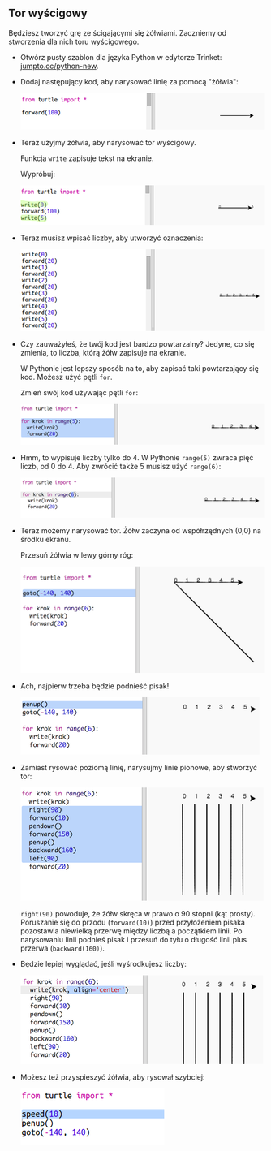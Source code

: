 ## Tor wyścigowy

Będziesz tworzyć grę ze ścigającymi się żółwiami. Zaczniemy od stworzenia dla nich toru wyścigowego.

+ Otwórz pusty szablon dla języka Python w edytorze Trinket: <a href="http://jumpto.cc/python-new" target="_blank">jumpto.cc/python-new</a>.

+ Dodaj następujący kod, aby narysować linię za pomocą "żółwia":
    
    ![screenshot](images/race-forward.png)

+ Teraz użyjmy żółwia, aby narysować tor wyścigowy.
    
    Funkcja `write` zapisuje tekst na ekranie.
    
    Wypróbuj:
    
    ![screenshot](images/race-markings1.png)

+ Teraz musisz wpisać liczby, aby utworzyć oznaczenia:
    
    ![screenshot](images/race-markings2.png)

+ Czy zauważyłeś, że twój kod jest bardzo powtarzalny? Jedyne, co się zmienia, to liczba, którą żółw zapisuje na ekranie.
    
    W Pythonie jest lepszy sposób na to, aby zapisać taki powtarzający się kod. Możesz użyć pętli `for`.
    
    Zmień swój kod używając pętli `for`:
    
    ![screenshot](images/race-for.png)

+ Hmm, to wypisuje liczby tylko do 4. W Pythonie `range(5)` zwraca pięć liczb, od 0 do 4. Aby zwrócić także 5 musisz użyć `range(6)`:
    
    ![screenshot](images/race-range.png)

+ Teraz możemy narysować tor. Żółw zaczyna od współrzędnych (0,0) na środku ekranu.
    
    Przesuń żółwia w lewy górny róg:
    
    ![screenshot](images/race-goto.png)

+ Ach, najpierw trzeba będzie podnieść pisak!
    
    ![screenshot](images/race-penup.png)

+ Zamiast rysować poziomą linię, narysujmy linie pionowe, aby stworzyć tor:
    
    ![screenshot](images/race-lines.png)
    
    `right(90)` powoduje, że żółw skręca w prawo o 90 stopni (kąt prosty). Poruszanie się do przodu (`forward(10)`) przed przyłożeniem pisaka pozostawia niewielką przerwę między liczbą a początkiem linii. Po narysowaniu linii podnieś pisak i przesuń do tyłu o długość linii plus przerwa (`backward(160)`).

+ Będzie lepiej wyglądać, jeśli wyśrodkujesz liczby:
    
    ![screenshot](images/race-center.png)

+ Możesz też przyspieszyć żółwia, aby rysował szybciej:
    
    ![screenshot](images/race-speed.png)